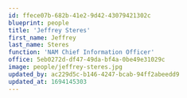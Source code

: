 ```yaml
---
id: ffece07b-682b-41e2-9d42-43079421302c
blueprint: people
title: 'Jeffrey Steres'
first_name: Jeffrey
last_name: Steres
function: 'NAM Chief Information Officer'
office: 5eb0272d-df47-49da-bf4a-0be49e31029c
image: people/jeffrey-steres.jpg
updated_by: ac229d5c-b146-4247-bcab-94ff2abeedd9
updated_at: 1694145303
---
```

